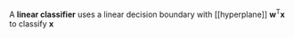 A **linear classifier** uses a linear decision boundary with [[hyperplane]] $\mathbf{w}^\mathsf{T}\mathbf{x}$ to classify $\mathbf{x}$